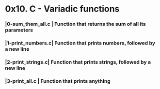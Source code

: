 # 0x10. C - Variadic functions
### |0-sum_them_all.c | Function that returns the sum of all its parameters
### |1-print_numbers.c| Function that prints numbers, followed by a new line
### |2-print_strings.c| Function that prints strings, followed by a new line
### |3-print_all.c    | Function that prints anything 
